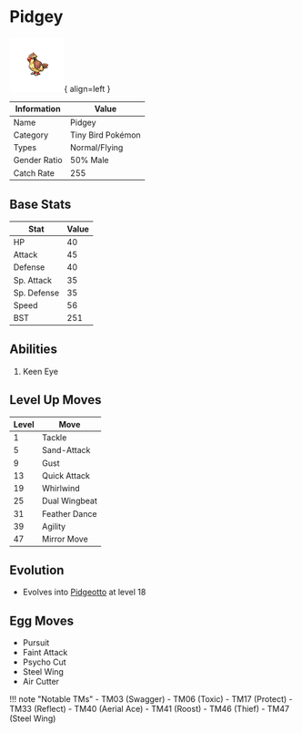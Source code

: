 # Pidgey

![Pidgey](../images/pokemon/16.png){ align=left }

| Information | Value |
|------------|--------|
| Name | Pidgey |
| Category | Tiny Bird Pokémon |
| Types | Normal/Flying |
| Gender Ratio | 50% Male |
| Catch Rate | 255 |

## Base Stats

| Stat | Value |
|------|-------|
| HP | 40 |
| Attack | 45 |
| Defense | 40 |
| Sp. Attack | 35 |
| Sp. Defense | 35 |
| Speed | 56 |
| BST | 251 |

## Abilities
1. Keen Eye

## Level Up Moves
| Level | Move |
|-------|------|
| 1 | Tackle |
| 5 | Sand-Attack |
| 9 | Gust |
| 13 | Quick Attack |
| 19 | Whirlwind |
| 25 | Dual Wingbeat |
| 31 | Feather Dance |
| 39 | Agility |
| 47 | Mirror Move |

## Evolution
- Evolves into [Pidgeotto](017-pidgeotto.md) at level 18

## Egg Moves
- Pursuit
- Faint Attack
- Psycho Cut
- Steel Wing
- Air Cutter

!!! note "Notable TMs"
    - TM03 (Swagger)
    - TM06 (Toxic)
    - TM17 (Protect)
    - TM33 (Reflect)
    - TM40 (Aerial Ace)
    - TM41 (Roost)
    - TM46 (Thief)
    - TM47 (Steel Wing)
